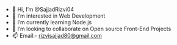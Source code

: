 - 👋 Hi, I’m @SajjadRizvi04
- 👀 I’m interested in Web Development
- 🌱 I’m currently learning Node.js
- 💞️ I’m looking to collaborate on Open source Front-End Projects
- 📫 Email:- rizvisajjad80@gmail.com

<!---
SajjadRizvi04/SajjadRizvi04 is a ✨ special ✨ repository because its `README.md` (this file) appears on your GitHub profile.
You can click the Preview link to take a look at your changes.
--->
